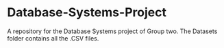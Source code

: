 # Database-Systems-Project
A repository for the Database Systems project of Group two.
The Datasets folder contains all the .CSV files.
